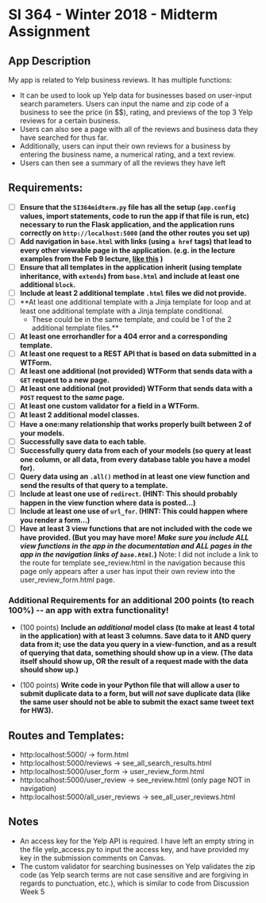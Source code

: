 # SI 364 - Winter 2018 - Midterm Assignment

## App Description

My app is related to Yelp business reviews. It has multiple functions:

* It can be used to look up Yelp data for businesses based on user-input search parameters. Users can input the name and zip code of a business to see the price (in $$), rating, and previews of the top 3 Yelp reviews for a certain business. 
* Users can also see a page with all of the reviews and business data they have searched for thus far. 
* Additionally, users can input their own reviews for a business by entering the business name, a numerical rating, and a text review.
* Users can then see a summary of all the reviews they have left 

## Requirements:

- [ ] **Ensure that the `SI364midterm.py` file has all the setup (`app.config` values, import statements, code to run the app if that file is run, etc) necessary to run the Flask application, and the application runs correctly on `http://localhost:5000` (and the other routes you set up)**
- [ ] **Add navigation in `base.html` with links (using `a href` tags) that lead to every other viewable page in the application. (e.g. in the lecture examples from the Feb 9 lecture, [like this](https://www.dropbox.com/s/hjcls4cfdkqwy84/Screenshot%202018-02-15%2013.26.32.png?dl=0) )**
- [ ] **Ensure that all templates in the application inherit (using template inheritance, with `extends`) from `base.html` and include at least one additional `block`.**
- [ ] **Include at least 2 additional template `.html` files we did not provide.**
- [ ] **At least one additional template with a Jinja template for loop and at least one additional template with a Jinja template conditional.
    - These could be in the same template, and could be 1 of the 2 additional template files.**
- [ ] **At least one errorhandler for a 404 error and a corresponding template.**
- [ ] **At least one request to a REST API that is based on data submitted in a WTForm.**
- [ ] **At least one additional (not provided) WTForm that sends data with a `GET` request to a new page.**
- [ ] **At least one additional (not provided) WTForm that sends data with a `POST` request to the *same* page.**
- [ ] **At least one custom validator for a field in a WTForm.**
- [ ] **At least 2 additional model classes.**
- [ ] **Have a one:many relationship that works properly built between 2 of your models.** 
- [ ] **Successfully save data to each table.**
- [ ] **Successfully query data from each of your models (so query at least one column, or all data, from every database table you have a model for).**
- [ ] **Query data using an `.all()` method in at least one view function and send the results of that query to a template.**
- [ ] **Include at least one use of `redirect`. (HINT: This should probably happen in the view function where data is posted...)**
- [ ] **Include at least one use of `url_for`. (HINT: This could happen where you render a form...)**
- [ ] **Have at least 3 view functions that are not included with the code we have provided. (But you may have more! *Make sure you include ALL view functions in the app in the documentation and ALL pages in the app in the navigation links of `base.html`.*)** Note: I did not include a link to the route for template see_review.html in the navigation because this page only appears after a user has input their own review into the user_review_form.html page.

### Additional Requirements for an additional 200 points (to reach 100%) -- an app with extra functionality!

* (100 points) **Include an *additional* model class (to make at least 4 total in the application) with at least 3 columns. Save data to it AND query data from it; use the data you query in a view-function, and as a result of querying that data, something should show up in a view. (The data itself should show up, OR the result of a request made with the data should show up.)**

* (100 points) **Write code in your Python file that will allow a user to submit duplicate data to a form, but will *not* save duplicate data (like the same user should not be able to submit the exact same tweet text for HW3).**

## Routes and Templates:

* http:localhost:5000/ -> form.html
* http:localhost:5000/reviews -> see_all_search_results.html
* http:localhost:5000/user_form -> user_review_form.html
* http:localhost:5000/user_review -> see_review.html (only page NOT in navigation)
* http:localhost:5000/all_user_reviews -> see_all_user_reviews.html

## Notes

* An access key for the Yelp API is required. I have left an empty string in the file yelp_access.py to input the access key, and have provided my key in the submission comments on Canvas.
* The custom validator for searching businesses on Yelp validates the zip code (as Yelp search terms are not case sensitive and are forgiving in regards to punctuation, etc.), which is similar to code from Discussion Week 5 

